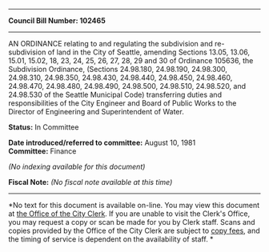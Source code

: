 * * * * *  
  
**Council Bill Number: [](#h0)[](#h2)102465**  
  
* * * * *  
  
AN ORDINANCE relating to and regulating the subdivision and re-subdivision of land in the City of Seattle, amending Sections 13.05, 13.06, 15.01, 15.02, 18, 23, 24, 25, 26, 27, 28, 29 and 30 of Ordinance 105636, the Subdivision Ordinance, (Sections 24.98.180, 24.98.190, 24.98.300, 24.98.310, 24.98.350, 24.98.430, 24.98.440, 24.98.450, 24.98.460, 24.98.470, 24.98.480, 24.98.490, 24.98.500, 24.98.510, 24.98.520, and 24.98.530 of the Seattle Municipal Code) transferring duties and responsibilities of the City Engineer and Board of Public Works to the Director of Engineering and Superintendent of Water.  
  
**Status:** In Committee   
  
**Date introduced/referred to committee:** August 10, 1981   
**Committee:** Finance   
  
*(No indexing available for this document)*  
  
**Fiscal Note:** *(No fiscal note available at this time)*  
  
* * * * *  
  
*No text for this document is available on-line. You may view this document at [the Office of the City Clerk](http://www.seattle.gov/leg/clerk/contactUs.htm). If you are unable to visit the Clerk's Office, you may request a copy or scan be made for you by Clerk staff. Scans and copies provided by the Office of the City Clerk are subject to [copy fees](http://clerk.seattle.gov/~public/clerkfees.htm), and the timing of service is dependent on the availability of staff. *  
  
  
